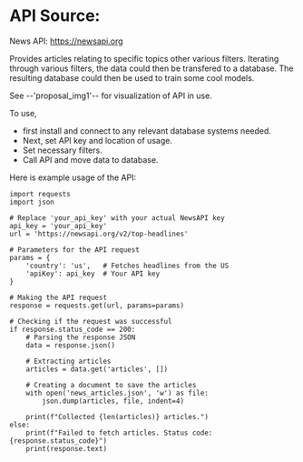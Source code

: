 # API Source:

News API: https://newsapi.org

Provides articles relating to specific topics other various filters. Iterating through various filters, the data could then be transfered to a database. The resulting database could then be used to train some cool models.

See --'proposal_img1'-- for visualization of API in use.  

To use, 
- first install and connect to any relevant database systems needed.   
- Next, set API key and location of usage.   
- Set necessary filters.   
- Call API and move data to database.  


Here is example usage of the API:

```
import requests
import json

# Replace 'your_api_key' with your actual NewsAPI key
api_key = 'your_api_key'
url = 'https://newsapi.org/v2/top-headlines'

# Parameters for the API request
params = {
    'country': 'us',   # Fetches headlines from the US
    'apiKey': api_key  # Your API key
}

# Making the API request
response = requests.get(url, params=params)

# Checking if the request was successful
if response.status_code == 200:
    # Parsing the response JSON
    data = response.json()
    
    # Extracting articles
    articles = data.get('articles', [])
    
    # Creating a document to save the articles
    with open('news_articles.json', 'w') as file:
        json.dump(articles, file, indent=4)
    
    print(f"Collected {len(articles)} articles.")
else:
    print(f"Failed to fetch articles. Status code: {response.status_code}")
    print(response.text)
```
